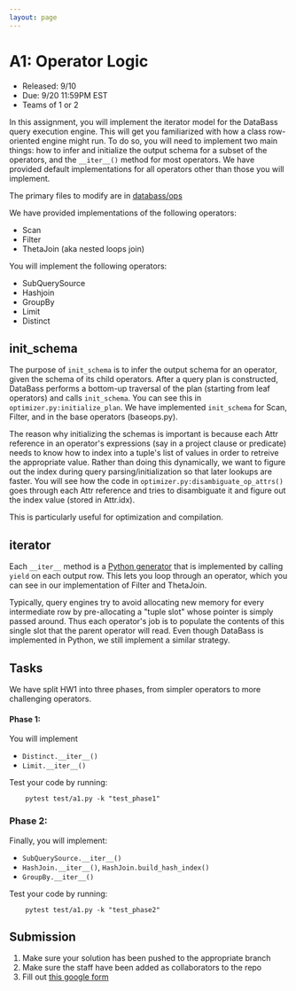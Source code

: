 ```yaml
---
layout: page
---
```


# A1: Operator Logic

* Released: 9/10
* Due: 9/20 11:59PM EST
* Teams of 1 or 2

In this assignment, you will implement the iterator model for the DataBass query execution engine.  This will get you familiarized with how a class row-oriented engine might run.    To do so, you will need to implement two main things: how to infer and initialize the output schema for a subset of the operators, and the `__iter__()` method for most operators.  We have provided default implementations for all operators other than those you will implement.

The primary files to modify are in [databass/ops](../databass/ops)

We have provided implementations of the following operators:

* Scan
* Filter
* ThetaJoin (aka nested loops join)

You will implement the following operators: 

* SubQuerySource
* Hashjoin
* GroupBy
* Limit
* Distinct

## init_schema

The purpose of `init_schema` is to infer the output schema for an operator, given the schema of its child operators.  After a query plan is constructed, DataBass performs a bottom-up traversal of the plan (starting from leaf operators) and calls `init_schema`.   You can see this in `optimizer.py:initialize_plan`.   We have implemented `init_schema` for Scan, Filter, and in the base operators (baseops.py).

The reason why initializing the schemas is important is because each Attr reference in an operator's expressions (say in a project clause or predicate) needs to know  how to index into a tuple's list of values in order to retreive the appropriate value.   Rather than doing this dynamically, we want to figure out the index during query parsing/initialization so that later lookups are faster.  You will see how the code in `optimizer.py:disambiguate_op_attrs()` goes through each Attr reference and tries to disambiguate it and figure out the index value (stored in Attr.idx).

This is particularly useful for optimization and compilation.

## iterator

Each `__iter__` method is a [Python generator](https://wiki.python.org/moin/Generators) that is implemented by calling `yield` on each output row.  This lets you loop through an operator, which you can see in our implementation of Filter and ThetaJoin.  

Typically, query engines try to avoid allocating new memory for every intermediate row by pre-allocating a "tuple slot" whose pointer is simply passed around.  Thus each operator's job is to populate the contents of this single slot that the parent operator will read.  Even though DataBass is implemented in Python, we still implement a similar strategy.


## Tasks

We have split HW1 into three phases, from simpler operators to more challenging operators.   

#### Phase 1:

You will implement

* `Distinct.__iter__()`
* `Limit.__iter__()`

Test your code by running:

        pytest test/a1.py -k "test_phase1"


### Phase 2:

Finally, you will implement:

* `SubQuerySource.__iter__()` 
* `HashJoin.__iter__()`, `HashJoin.build_hash_index()`
* `GroupBy.__iter__()`

Test your code by running:

        pytest test/a1.py -k "test_phase2"

## Submission

1. Make sure your solution has been pushed to the appropriate branch
2. Make sure the staff have been added as collaborators to the repo
3. Fill out [this google form](#)

